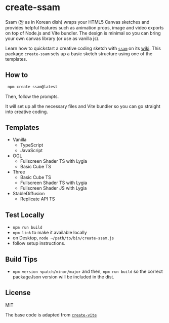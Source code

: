 # create-ssam

Ssam (쌈 as in Korean dish) wraps your HTML5 Canvas sketches and provides helpful features such as animation props, image and video exports on top of Node.js and Vite bundler. The design is minimal so you can bring your own canvas library (or use as vanilla js).

Learn how to quickstart a creative coding sketch with [`ssam`](https://github.com/cdaein/ssam) on its [wiki](https://github.com/cdaein/ssam/wiki). This package `create-ssam` sets up a basic sketch structure using one of the templates.

## How to

```sh
 npm create ssam@latest
```

Then, follow the prompts.

It will set up all the necessary files and Vite bundler so you can go straight into creative coding.

## Templates

- Vanilla
  - TypeScript
  - JavaScript
- OGL
  - Fullscreen Shader TS with Lygia
  - Basic Cube TS
- Three
  - Basic Cube TS
  - Fullscreen Shader TS with Lygia
  - Fullscreen Shader JS with Lygia
- StableDiffusion
  - Replicate API TS

## Test Locally

- `npm run build`
- `npm link` to make it available locally
- on Desktop, `node ~/path/to/bin/create-ssam.js`
- follow setup instructions.

## Build Tips

- `npm version <patch/minor/major` and then, `npm run build` so the correct packageJson version will be included in the dist.

## License

MIT

The base code is adapted from [`create-vite`](https://github.com/vitejs/vite/tree/main/packages/create-vite)
